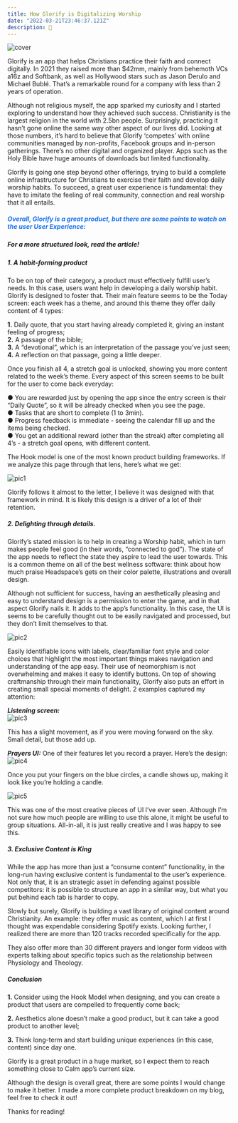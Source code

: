 ```yaml
---
title: How Glorify is Digitalizing Worship
date: "2022-03-21T23:46:37.121Z"
description: 🙏
---
```


![cover](./glorifybodyimages/glorifycover.jpg)

Glorify is an app that helps Christians practice their faith and connect digitally. In 2021 they raised more than $42mm, mainly from behemoth VCs a16z and Softbank, as well as Hollywood stars such as Jason Derulo and Michael Bublé. That’s a remarkable round for a company with less than 2 years of operation.

Although not religious myself, the app sparked my curiosity and I started exploring to understand how they achieved such success. Christianity is the largest religion in the world with 2.5bn people. Surprisingly, practicing it hasn’t gone online the same way other aspect of our lives did. Looking at those numbers, it’s hard to believe that Glorify ‘competes’ with online communities managed by non-profits, Facebook groups and in-person gatherings. There’s no other digital and organized player. Apps such as the Holy Bible have huge amounts of downloads but limited functionality. 

Glorify is going one step beyond other offerings, trying to build a complete online infrastructure for Christians to exercise their faith and develop daily worship habits. To succeed, a great user experience is fundamental: they have to imitate the feeling of real community, connection and real worship that it all entails.  
<h5><span style="color: #1871ed"> Overall, Glorify is a great product, but there are some points to watch on the user User Experience: </span></h5>

<Slider/>

##### For a more structured look, read the article!

##### 1.  A habit-forming product

To be on top of their category, a product must effectively fulfill user’s needs. In this case, users want help in developing a daily worship habit. Glorify is designed to foster that.
Their main feature seems to be the Today screen: each week has a theme, and around this theme they offer daily content of 4 types:

**1.**  Daily quote, that you start having already completed it, giving an instant feeling of progress;  
**2.**  A passage of the bible;  
**3.**  A “devotional”, which is an interpretation of the passage you’ve just seen;  
**4.**  A reflection on that passage, going a little deeper.

Once you finish all 4, a stretch goal is unlocked, showing you more content related to the week’s theme. Every aspect of this screen seems to be built for the user to come back everyday:

● You are rewarded just by opening the app since the entry screen is their “Daily Quote”, so it will be already checked when you see the page.  
● Tasks that are short to complete (1 to 3min).  
● Progress feedback is immediate - seeing the calendar fill up and the items being checked.  
● You get an additional reward (other than the streak) after completing all 4’s - a stretch goal opens, with different content.

The Hook model is one of the most known product building frameworks. If we analyze this page through that lens, here’s what we get:

![pic1](./glorifybodyimages/1glorybody.png)

Glorify follows it almost to the letter, I believe it was designed with that framework in mind. It is likely this design is a driver of a lot of their retention.

##### 2. Delighting through details.

Glorify’s stated mission is to help in creating a Worship habit, which in turn makes people feel good (in their words, “connected to god”). The state of the app needs to reflect the state they aspire to lead the user towards. This is a common theme on all of the best wellness software: think about how much praise Headspace’s gets on their color palette, illustrations and overall design. 

Although not sufficient for success, having an aesthetically pleasing and easy to understand design is a permission to enter the game, and in that aspect Glorify nails it. It adds to the app’s functionality. In this case, the UI is seems to be carefully thought out to be easily navigated and processed, but they don’t limit themselves to that.

![pic2](./glorifybodyimages/2glorybody.png)

Easily identifiable icons with labels, clear/familiar font style and color choices that highlight the most important things makes navigation and understanding of the app easy. Their use of neomorphism is not overwhelming and makes it easy to identify buttons. On top of showing craftmanship through their main functionality, Glorify also puts an effort in creating small special moments of delight. 2 examples captured my attention:

***Listening screen:***  
![pic3](./glorifybodyimages/3glorybody.png)

This has a slight movement, as if you were moving forward on the sky. Small detail, but those add up.

***Prayers UI:***
One of their features let you record a prayer. Here’s the design:
![pic4](./glorifybodyimages/4glorybody.png)

Once you put your fingers on the blue circles, a candle shows up, making it look like you’re holding a candle.

![pic5](./glorifybodyimages/5glorybody.png)

This was one of the most creative pieces of UI I’ve ever seen. Although I’m not sure how much people are willing to use this alone, it might be useful to group situations. All-in-all, it is just really creative and I was happy to see this. 

##### 3. **Exclusive Content is King**

While the app has more than just a “consume content” functionality, in the long-run having exclusive content is fundamental to the user’s experience. Not only that, it is an strategic asset in defending against possible competitors: it is possible to structure an app in a similar way, but what you put behind each tab is harder to copy. 

Slowly but surely, Glorify is building a vast library of original content around Christianity. An example: they offer music as content, which I at first I thought was expendable considering Spotify exists. Looking further, I realized there are more than 120 tracks recorded specifically for the app. 

They also offer more than 30 different prayers and longer form videos with experts talking about specific topics such as the relationship between Physiology and Theology. 

##### **Conclusion**

**1.**  Consider using the Hook Model when designing, and you can create a product that users are compelled to frequently come back; 

**2.**  Aesthetics alone doesn’t make a good product, but it can take a good product to another level;

**3.**  Think long-term and start building unique experiences (in this case, content) since day one. 

Glorify is a great product in a huge market, so I expect them to reach something close to Calm app’s current size. 

Although the design is overall great, there are some points I would change to make it better. I made a more complete product breakdown on my blog, feel free to check it out!

Thanks for reading!

